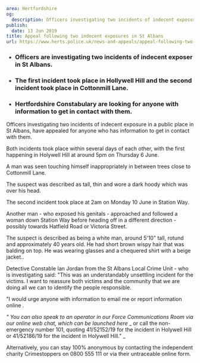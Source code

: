 ```yaml
area: Hertfordshire
og:
  description: Officers investigating two incidents of indecent exposure in a public place in St Albans, have appealed for anyone who has information to get in contact with them.
publish:
  date: 13 Jun 2019
title: Appeal following two indecent exposures in St Albans
url: https://www.herts.police.uk/news-and-appeals/appeal-following-two-indecent-exposures-in-st-albans-0354f
```

* ### Officers are investigating two incidents of indecent exposer in St Albans.

 * ### The first incident took place in Hollywell Hill and the second incident took place in Cottonmill Lane.

 * ### Hertfordshire Constabulary are looking for anyone with information to get in contact with them.

Officers investigating two incidents of indecent exposure in a public place in St Albans, have appealed for anyone who has information to get in contact with them.

Both incidents took place within several days of each other, with the first happening in Holywell Hill at around 5pm on Thursday 6 June.

A man was seen touching himself inappropriately in between trees close to Cottonmill Lane.

The suspect was described as tall, thin and wore a dark hoody which was over his head.

The second incident took place at 2am on Monday 10 June in Station Way.

Another man - who exposed his genitals - approached and followed a woman down Station Way before heading off in a different direction - possibly towards Hatfield Road or Victoria Street.

The suspect is described as being a white man, around 5'10" tall, rotund and approximately 40 years old. He had short brown wispy hair that was balding on top. He was wearing glasses and a chequered shirt with a beige jacket..

Detective Constable Ian Jordan from the St Albans Local Crime Unit - who is investigating said: "This was an understandably unsettling incident for the victims. I want to reassure both victims and the community that we are doing all we can to identify the people responsible.

"I would urge anyone with information to email me or report information online _._

_" You can also speak to an operator in our Force Communications Room via our online web chat, which can be launched here_ _ or call the non-emergency number 101, quoting 41/52152/19 for the incident in Holywell Hill or 41/52186/19 for the incident in Holywell Hill." _

Alternatively, you can stay 100% anonymous by contacting the independent charity Crimestoppers on 0800 555 111 or via their untraceable online form.
